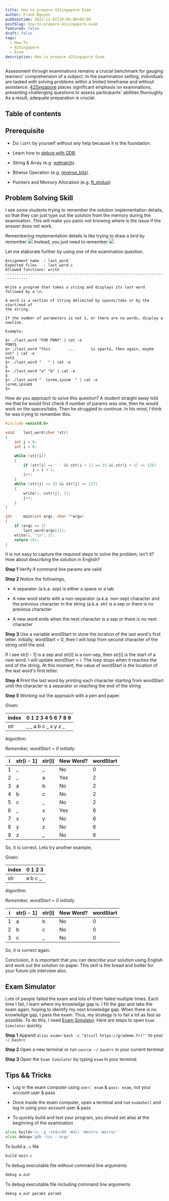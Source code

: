 ```yaml
---
title: How to prepare 42Singapore Exam
author: Frank Nguyen
pubDatetime: 2023-12-01T20:00:00+08:00
postSlug: how-to-prepare-42singapore-exam
featured: false
draft: false
tags:
  - How-To
  - 42Singapore
  - Exam
description: How to prepare 42Singapore Exam
---
```


Assessment through examinations remains a crucial benchmark for gauging learners' comprehension of a subject. In the examination setting, individuals are tasked with solving problems within a limited timeframe and without assistance. [42Singapore](https://www.42singapore.sg/) places significant emphasis on examinations, presenting challenging questions to assess participants' abilities thoroughly. As a result, adequate preparation is crucial.

## Table of contents

## Prerequisite

- Do `libft` by yourself without any help because it is the foundation.

- Learn how to [debug with GDB](https://www.cs.umd.edu/~srhuang/teaching/cmsc212/gdb-tutorial-handout.pdf).

- String & Array (e.g. [wdmatch](https://github.com/pasqualerossi/42-School-Exam-Rank-02/tree/main/Level%202/wdmatch)).

- Bitwise Operation (e.g. [reverse_bits](https://github.com/pasqualerossi/42-School-Exam-Rank-02/tree/main/Level%202/reverse_bits)).

- Pointers and Memory Allocation (e.g. [ft_strdup](https://github.com/pasqualerossi/42-School-Exam-Rank-02/tree/main/Level%202/ft_strdup))

## Problem Solving Skill

I see some students trying to remember the solution implementation details, so that they can just type out the solution from the memory during the examination. This will make you panic not knowing where is the issue if the answer does not work.

Remembering implementation details is like trying to draw a bird by remember ![](@assets/bird.png)
Instead, you just need to remember ![](@assets/bird-outline.png)

Let me elaborate further by using one of the examination question.
```text
Assignment name  : last_word
Expected files   : last_word.c
Allowed functions: write
--------------------------------------------------------------------------------

Write a program that takes a string and displays its last word followed by a \n.

A word is a section of string delimited by spaces/tabs or by the start/end of
the string.

If the number of parameters is not 1, or there are no words, display a newline.

Example:

$> ./last_word "FOR PONY" | cat -e
PONY$
$> ./last_word "this        ...       is sparta, then again, maybe    not" | cat -e
not$
$> ./last_word "   " | cat -e
$
$> ./last_word "a" "b" | cat -e
$
$> ./last_word "  lorem,ipsum  " | cat -e
lorem,ipsum$
$>
```

How do you approach to solve this question? A student straight away told me that he would first check if number of params was one, then he would work on the spaces/tabs. Then he struggled to continue. In his mind, I think he was trying to remember this.
```C
#include <unistd.h>

void	last_word(char *str)
{
	int	j = 0;
	int i = 0;

	while (str[i])
	{
		if (str[i] == ' ' && str[i + 1] >= 33 && str[i + 1] <= 126)
			j = i + 1;
		i++;
	}
	while (str[j] >= 33 && str[j] <= 127)
	{
		write(1, &str[j], 1);
		j++;
	}
}

int		main(int argc, char **argv)
{
	if (argc == 2)
		last_word(argv[1]);
	write(1, "\n", 1);
	return (0);
}
```
It is not easy to capture the required steps to solve the problem, isn't it? How about describing the solution in English?

**Step 1**
Verify if command line params are valid

**Step 2**
Notice the followings,

- A separator (a.k.a. sep) is either a space or a tab

- A new word starts with a non-separator (a.k.a. non-sep) character and the previous character in the string (a.k.a. str) is a sep or there is no previous character

- A new word ends when the next character is a sep or there is no next character

**Step 3**
Use a variable wordStart to store the location of the last word's first letter. Initially,
wordStart = 0, then I will loop from second character of the string until the end.

If I see str[i - 1] is a sep and str[i] is a non-sep, then str[i] is the start of a new word. I will update
wordStart = i. The loop stops when it reaches the end of the string. At this moment, the value of wordStart is the location of the last word's first letter.

**Step 4**
Print the last word by printing each character starting from wordStart until the character is a separator or reaching the end of the string

**Step 5**
Working out the approach with a pen and paper.

Given:

| index | 0 1 2 3 4 5 6 7 8 9 |
| --- | --- |
| str   | _ _ a b c _ x y z _ |

Algorithm:

*Remember, wordStart = 0 initially*

| i | str[i - 1] | str[i] | New Word? | wordStart |
| --- | --- | --- | --- | --- |
| 1 | _ | _ | No | 0 |
| 2 | _ | a | Yes | 2 |
| 3 | a | b | No | 2 |
| 4 | b | c | No | 2 |
| 5 | c | _ | No | 2 |
| 6 | _ | x | Yes | 6 |
| 7 | x | y | No | 6 |
| 8 | y | z | No | 6 |
| 9 | z | _ | No | 6 |

So, it is correct. Lets try another example,

Given:

| index | 0 1 2 3 |
| --- | --- |
| str   | a b c _ |

Algorithm:

*Remember, wordStart = 0 initially*

| i | str[i - 1] | str[i] | New Word? | wordStart |
| --- | --- | --- | --- | --- |
| 1 | a | b | No | 0 |
| 2 | b | c | No | 0 |
| 3 | c | _ | No | 0 |

So, it is correct again.

Conclusion, it is important that you can describe your solution using English and work out the solution on paper. This skill is the bread and butter for your future job interview also.

## Exam Simulator

Lots of people failed the exam and lots of them failed multiple times. Each time I fail, I learn where my knowledge gap is. I fill the gap and take the exam again, hoping to identify my next knowledge gap. When there is no knowledge gap, I pass the exam. Thus, my strategy is to fail a lot as fast as possible. To do this, I need [Exam Simulator](https://github.com/JCluzet/42_EXAM). Here are steps to open `Exam Simulator` quickly.

**Step 1**
Append `alias exam='bash -c "$(curl https://grademe.fr)"'` to your `~/.bashrc`

**Step 2**
Open a new terminal or run `source ~/.bashrc` in your current terminal

**Step 3**
Open the `Exam Simulator` by typing `exam` in your terminal

## Tips && Tricks

- Log in the exam computer using `user: exam` & `pass: exam`, not your account user & pass

- Once inside the exam computer, open a terminal and run `examshell` and log in using your account user & pass

- To quickly build and test your program, you should set alias at the beginning of the examination
```bash
alias build='cc -g -std=c99 -Wall -Wextra -Werror'
alias debug='gdb -tui --args'
```

To build a `.c` file
```bash
build main.c
```

To debug executable file without command line arguments
```bash
debug a.out
```

To debug executable file including command line arguments
```bash
debug a.out param1 param2
```
